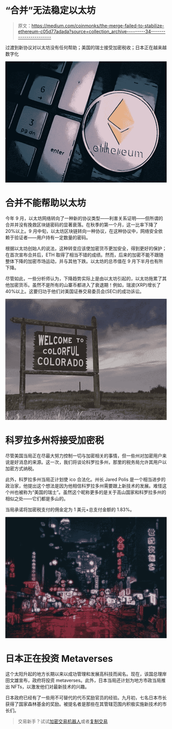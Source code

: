 # “合并”无法稳定以太坊

> 原文：<https://medium.com/coinmonks/the-merge-failed-to-stabilize-ethereum-c05d77adada?source=collection_archive---------34----------------------->

过渡到新协议对以太坊没有任何帮助；美国的瑞士接受加密税收；日本正在越来越数字化

![](img/bbf78d0d5d7466f717a14caa29b6d3b5.png)

# 合并不能帮助以太坊

今年 9 月，以太坊网络转向了一种新的协议类型——利害关系证明——但所谓的合并并没有挽救区块链密码的显著衰落。在秋季的第一个月，这一比率下降了 20%以上。9 月中旬，以太坊区块链转向一种协议，在这种协议中，网络安全依赖于验证者——用户持有一定数量的密码。

根据以太坊创始人的说法，这种转变应该使加密货币更加安全，得到更好的保护；在首次宣布合并后，ETH 取得了相当不错的成绩。然而，后来的加密不能不跟随整体下降的加密市场运动，并与其他下跌。以太坊的总市值在 9 月下半月也有所下降。

尽管如此，一些分析师认为，下降趋势实际上是由以太坊引起的，以太坊拖累了其他加密货币。虽然不是所有的山寨币都进入了衰退期！例如，瑞波(XRP)增长了 40%以上。这要归功于他们对美国证券交易委员会(SEC)的成功诉讼。

![](img/5e24d340a8b66a1edcf03fee9bea0bfa.png)

# 科罗拉多州将接受加密税

尽管美国当局正在尽最大努力控制一切与加密相关的事情，但一些州对加密用户来说是好消息的来源。这一次，我们将谈论科罗拉多州，那里的税务局允许其用户以加密方式纳税。

此外，科罗拉多州当局正计划使 ico 合法化。州长 Jared Polis 是一个相当进步的政治家，他提出这个想法是因为他相信科罗拉多州需要跟上新技术的发展。难怪这个州也被称为“美国的瑞士”。虽然这个昵称更多的是关于高山国家和科罗拉多州的相似之处——它们都是多山的。

当局承诺将加密税支付的佣金定为 1 美元+总支付金额的 1.83%。

![](img/1caf85ffff9090adf61d2589915cd030.png)

# 日本正在投资 Metaverses

这个太阳升起的地方长期以来以成功管理和发展高科技而闻名。现在，该国总理岸田文雄宣布，政府将投资 metaverses。此外，日本当局还计划为地方市政当局推出 NFTs，以激发他们对最新技术的兴趣。

日本政府已经有了一些用不可替代的代币奖励官员的经验。九月初，七名日本市长获得了国家森林基金的奖励。被提名者是那些在其管辖范围内积极实施新技术的市长们。

> 交易新手？试试[加密交易机器人](/coinmonks/crypto-trading-bot-c2ffce8acb2a)或者[复制交易](/coinmonks/top-10-crypto-copy-trading-platforms-for-beginners-d0c37c7d698c)